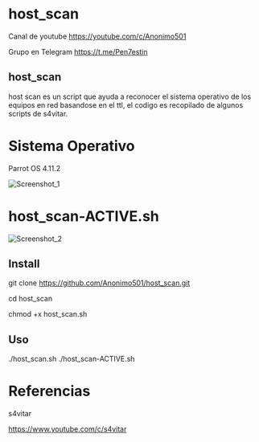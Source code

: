 # host_scan

Canal de youtube  https://youtube.com/c/Anonimo501

Grupo en Telegram https://t.me/Pen7estin

## host_scan

host scan es un script que ayuda a reconocer el sistema operativo de los equipos en red basandose en el ttl, el codigo es recopilado de algunos scripts
de s4vitar.

# Sistema Operativo

Parrot OS 4.11.2

![Screenshot_1](https://user-images.githubusercontent.com/67207446/141700836-8a867bf5-8843-4fe9-8f90-ba0d4e8e1914.png)

# host_scan-ACTIVE.sh

![Screenshot_2](https://user-images.githubusercontent.com/67207446/141701844-6dbef30a-7a60-4d97-9036-f13fd64a7d02.png)

## Install

git clone https://github.com/Anonimo501/host_scan.git

cd host_scan

chmod +x host_scan.sh

## Uso

./host_scan.sh
./host_scan-ACTIVE.sh

# Referencias

s4vitar

https://www.youtube.com/c/s4vitar
